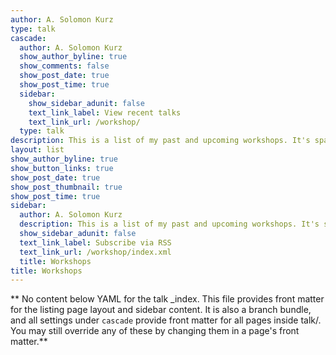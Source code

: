 ```yaml
---
author: A. Solomon Kurz
type: talk
cascade:
  author: A. Solomon Kurz
  show_author_byline: true
  show_comments: false
  show_post_date: true
  show_post_time: true
  sidebar:
    show_sidebar_adunit: false
    text_link_label: View recent talks
    text_link_url: /workshop/
  type: talk
description: This is a list of my past and upcoming workshops. It's sparse now, but I expect it to fill out in the near future.
layout: list
show_author_byline: true
show_button_links: true
show_post_date: true
show_post_thumbnail: true
show_post_time: true
sidebar:
  author: A. Solomon Kurz
  description: This is a list of my past and upcoming workshops. It's sparse now, but I expect it to fill out in the near future.
  show_sidebar_adunit: false
  text_link_label: Subscribe via RSS
  text_link_url: /workshop/index.xml
  title: Workshops
title: Workshops
---
```


** No content below YAML for the talk _index. This file provides front matter for the listing page layout and sidebar content. It is also a branch bundle, and all settings under `cascade` provide front matter for all pages inside talk/. You may still override any of these by changing them in a page's front matter.**
